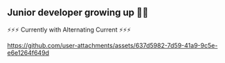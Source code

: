 ## Junior developer growing up 🔭🌱
⚡⚡⚡ Currently with Alternating Current ⚡⚡⚡


https://github.com/user-attachments/assets/637d5982-7d59-41a9-9c5e-e6e1264f649d




